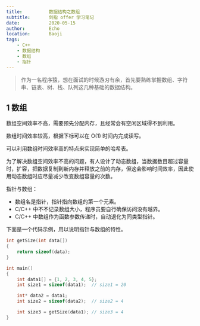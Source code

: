 ```yaml
---
title:          数据结构之数组
subtitle:       剑指 offer 学习笔记
date:           2020-05-15
author:         Echo
location:       Baoji 
tags: 
    - C++
    - 数据结构
    - 数组
    - 指针
---
```


> 作为一名程序猿，想在面试的时候游刃有余，首先要熟练掌握数组、字符串、链表、树、栈、队列这几种基础的数据结构。

## 1 数组

数组空间效率不高，需要预先分配内存，且经常会有空闲区域得不到利用。

数组时间效率较高，根据下标可以在 O(1) 时间内完成读写。

可以利用数组时间效率高的特点来实现简单的哈希表。

为了解决数组空间效率不高的问题，有人设计了动态数组，当数据数目超过容量时，扩容，把数据复制到新内存并释放之前的内存，但这会影响时间效率，因此使用动态数组时应尽量减少改变数组容量的次数。

指针与数组：

* 数组名是指针，指针指向数组的第一个元素。
* C/C++ 中不不记录数组大小，程序员要自行确保访问没有越界。
* C/C++ 中数组作为函数参数传递时，自动退化为同类型指针。

下面是一个代码示例，用以说明指针与数组的特性。

```C
int getSize(int data[])
{
    return sizeof(data);
}

int main()
{
    int data1[] = {1, 2, 3, 4, 5};
    int size1 = sizeof(data1);  // size1 = 20

    int* data2 = data1;
    int size2 = sizeof(data2);  // size2 = 4

    int size3 = getSize(data1); // size3 = 4
}
```